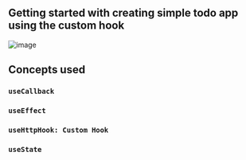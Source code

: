 ## Getting started with creating simple todo app using the custom hook

![image](https://user-images.githubusercontent.com/30628211/224543731-198d030a-981a-4162-8cd9-ebee1c71bb9b.png)

## Concepts used

### `useCallback`
### `useEffect`
### `useHttpHook: Custom Hook`
### `useState`

